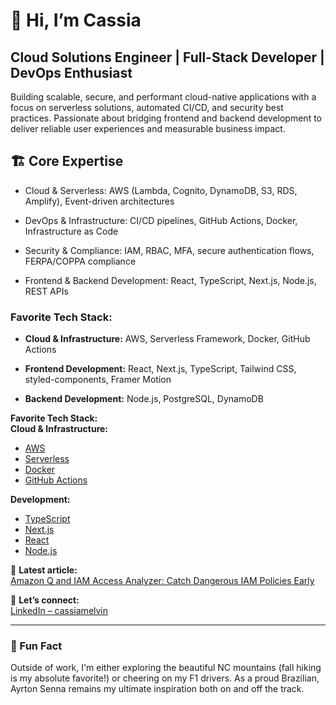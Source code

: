 # 👋 Hi, I’m Cassia

## Cloud Solutions Engineer | Full-Stack Developer | DevOps Enthusiast

Building scalable, secure, and performant cloud-native applications with a focus on serverless solutions, automated CI/CD, and security best practices. Passionate about bridging frontend and backend development to deliver reliable user experiences and measurable business impact.

## 🏗️ Core Expertise

- Cloud & Serverless: AWS (Lambda, Cognito, DynamoDB, S3, RDS, Amplify), Event-driven architectures

- DevOps & Infrastructure: CI/CD pipelines, GitHub Actions, Docker, Infrastructure as Code

- Security & Compliance: IAM, RBAC, MFA, secure authentication flows, FERPA/COPPA compliance

- Frontend & Backend Development: React, TypeScript, Next.js, Node.js, REST APIs

### **Favorite Tech Stack:**

- **Cloud & Infrastructure:** AWS, Serverless Framework, Docker, GitHub Actions

- **Frontend Development:** React, Next.js, TypeScript, Tailwind CSS, styled-components, Framer Motion

- **Backend Development:** Node.js, PostgreSQL, DynamoDB

**Favorite Tech Stack:**  
**Cloud & Infrastructure:**
- [AWS](https://img.shields.io/badge/AWS-%23FF9900.svg?style=flat&logo=amazon-aws&logoColor=white)
- [Serverless](https://img.shields.io/badge/Serverless-FD5750?style=flat&logo=serverless&logoColor=white)
- [Docker](https://img.shields.io/badge/Docker-%230db7ed.svg?style=flat&logo=docker&logoColor=white)
- [GitHub Actions](https://img.shields.io/badge/GitHub%20Actions-%232671E5.svg?style=flat&logo=githubactions&logoColor=white)

**Development:**
- [TypeScript](https://img.shields.io/badge/TypeScript-%23007ACC.svg?style=flat&logo=typescript&logoColor=white)
- [Next.js](https://img.shields.io/badge/Next.js-black?style=flat&logo=next.js&logoColor=white)
- [React](https://img.shields.io/badge/React-%2320232a.svg?style=flat&logo=react&logoColor=%2361DAFB)
- [Node.js](https://img.shields.io/badge/Node.js-6DA55F?style=flat&logo=node.js&logoColor=white)


📄 **Latest article:**  
[Amazon Q and IAM Access Analyzer: Catch Dangerous IAM Policies Early](https://builder.aws.com/content/30bT1ycIX5Jzf9JitzznnRQvjPU/amazon-q-and-iam-access-analyzer-catch-dangerous-iam-policies-early)

🔗 **Let’s connect:**  
[LinkedIn – cassiamelvin](https://www.linkedin.com/in/cassiamelvin/)

---

### 🌲 Fun Fact

Outside of work, I'm either exploring the beautiful NC mountains (fall hiking is my absolute favorite!) or cheering on my F1 drivers. As a proud Brazilian, Ayrton Senna remains my ultimate inspiration both on and off the track.
